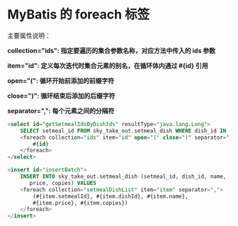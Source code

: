 # &#x20;MyBatis 的 foreach 标签

主要属性说明：

**collection="ids": 指定要遍历的集合参数名称，对应方法中传入的 ids 参数**

**item="id": 定义每次迭代时集合元素的别名，在循环体内通过 #{id} 引用**

**open="(": 循环开始前添加的前缀字符**

**close=")": 循环结束后添加的后缀字符**

**separator=",": 每个元素之间的分隔符**

```sql
<select id="getSetmealIdsByDishIds" resultType="java.lang.Long">
    SELECT setmeal_id FROM sky_take_out.setmeal_dish WHERE dish_id IN
    <foreach collection="ids" item="id" open="(" close=")" separator=",">
        #{id}
    </foreach>
</select>
```

```sql
<insert id="insertBatch">
    INSERT INTO sky_take_out.setmeal_dish (setmeal_id, dish_id, name,
       price, copies) VALUES
    <foreach collection="setmealDishList" item="item" separator=",">
        (#{item.setmealId}, #{item.dishId}, #{item.name},
        #{item.price}, #{item.copies})
    </foreach>
</insert>
```

